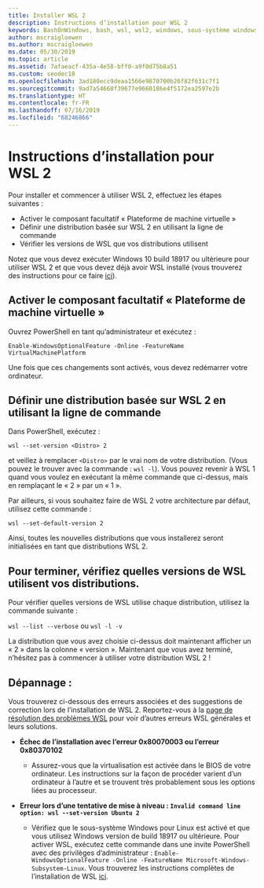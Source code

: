 ```yaml
---
title: Installer WSL 2
description: Instructions d’installation pour WSL 2
keywords: BashOnWindows, bash, wsl, wsl2, windows, sous-système windows pour linux, sous-système windows, ubuntu, debian, suse, windows 10, installation
author: mscraigloewen
ms.author: mscraigloewen
ms.date: 05/30/2019
ms.topic: article
ms.assetid: 7afaeacf-435a-4e58-bff0-a9f0d75b8a51
ms.custom: seodec18
ms.openlocfilehash: 3ad180ecc9deaa1566e9870700b26f82f631c7f1
ms.sourcegitcommit: 9ad7a54668f39677e9660186e4f5172ea2597e2b
ms.translationtype: HT
ms.contentlocale: fr-FR
ms.lasthandoff: 07/16/2019
ms.locfileid: "68246866"
---
```

# <a name="installation-instructions-for-wsl-2"></a>Instructions d’installation pour WSL 2

Pour installer et commencer à utiliser WSL 2, effectuez les étapes suivantes :

- Activer le composant facultatif « Plateforme de machine virtuelle »
- Définir une distribution basée sur WSL 2 en utilisant la ligne de commande
- Vérifier les versions de WSL que vos distributions utilisent

Notez que vous devez exécuter Windows 10 build 18917 ou ultérieure pour utiliser WSL 2 et que vous devez déjà avoir WSL installé (vous trouverez des instructions pour ce faire [ici](./install-win10.md)). 

## <a name="enable-the-virtual-machine-platform-optional-component"></a>Activer le composant facultatif « Plateforme de machine virtuelle »

Ouvrez PowerShell en tant qu’administrateur et exécutez :

`Enable-WindowsOptionalFeature -Online -FeatureName VirtualMachinePlatform`

Une fois que ces changements sont activés, vous devez redémarrer votre ordinateur.

## <a name="set-a-distro-to-be-backed-by-wsl-2-using-the-command-line"></a>Définir une distribution basée sur WSL 2 en utilisant la ligne de commande

Dans PowerShell, exécutez :

`wsl --set-version <Distro> 2`

et veillez à remplacer `<Distro>` par le vrai nom de votre distribution. (Vous pouvez le trouver avec la commande : `wsl -l`). Vous pouvez revenir à WSL 1 quand vous voulez en exécutant la même commande que ci-dessus, mais en remplaçant le « 2 » par un « 1 ».

Par ailleurs, si vous souhaitez faire de WSL 2 votre architecture par défaut, utilisez cette commande :

`wsl --set-default-version 2`

Ainsi, toutes les nouvelles distributions que vous installerez seront initialisées en tant que distributions WSL 2.

## <a name="finish-with-verifying-what-versions-of-wsl-your-distro-are-using"></a>Pour terminer, vérifiez quelles versions de WSL utilisent vos distributions.

Pour vérifier quelles versions de WSL utilise chaque distribution, utilisez la commande suivante :

`wsl --list --verbose` ou `wsl -l -v`

La distribution que vous avez choisie ci-dessus doit maintenant afficher un « 2 » dans la colonne « version ». Maintenant que vous avez terminé, n’hésitez pas à commencer à utiliser votre distribution WSL 2 ! 

## <a name="troubleshooting"></a>Dépannage : 

Vous trouverez ci-dessous des erreurs associées et des suggestions de correction lors de l’installation de WSL 2. Reportez-vous à la [page de résolution des problèmes WSL](troubleshooting.md) pour voir d’autres erreurs WSL générales et leurs solutions.

* **Échec de l’installation avec l’erreur 0x80070003 ou l’erreur 0x80370102**
    * Assurez-vous que la virtualisation est activée dans le BIOS de votre ordinateur. Les instructions sur la façon de procéder varient d’un ordinateur à l’autre et se trouvent très probablement sous les options liées au processeur.
   
* **Erreur lors d’une tentative de mise à niveau : `Invalid command line option: wsl --set-version Ubuntu 2`**
    * Vérifiez que le sous-système Windows pour Linux est activé et que vous utilisez Windows version de build 18917 ou ultérieure. Pour activer WSL, exécutez cette commande dans une invite PowerShell avec des privilèges d’administrateur : `Enable-WindowsOptionalFeature -Online -FeatureName Microsoft-Windows-Subsystem-Linux`. Vous trouverez les instructions complètes de l’installation de WSL [ici](./install-win10.md).